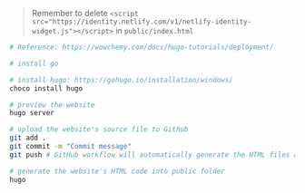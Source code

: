 > Remember to delete `<script src="https://identity.netlify.com/v1/netlify-identity-widget.js"></script>` in `public/index.html`

```bash
# Reference: https://wowchemy.com/docs/hugo-tutorials/deployment/

# install go

# install hugo: https://gohugo.io/installation/windows/
choco install hugo

# preview the website
hugo server

# upload the website's source file to Github
git add .
git commit -m "Commit message"
git push # GitHub workflow will automatically generate the HTML files and upload them to OSS

# generate the website's HTML code into public folder
hugo
```